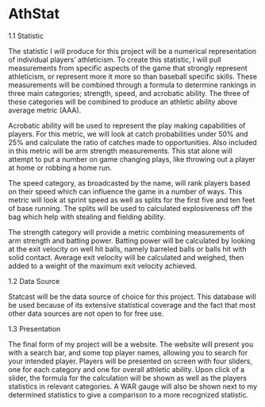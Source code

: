 # AthStat
1.1	Statistic

The statistic I will produce for this project will be a numerical representation of individual players’ athleticism. To create this statistic, I will pull measurements from specific aspects of the game that strongly represent athleticism, or represent more it more so than baseball specific skills. These measurements will be combined through a formula to determine rankings in three main categories; strength, speed, and acrobatic ability. The three of these categories will be combined to produce an athletic ability above average metric (AAA). 

Acrobatic ability will be used to represent the play making capabilities of players. For this metric, we will look at catch probabilities under 50% and 25% and calculate the ratio of catches made to opportunities. Also included in this metric will be arm strength measurements. This stat alone will attempt to put a number on game changing plays, like throwing out a player at home or robbing a home run.

The speed category, as broadcasted by the name, will rank players based on their speed which can influence the game in a number of ways. This metric will look at sprint speed as well as splits for the first five and ten feet of base running. The splits will be used to calculated explosiveness off the bag which help with stealing and fielding ability. 

The strength category will provide a metric combining measurements of arm strength and batting power. Batting power will be calculated by looking at the exit velocity on well hit balls, namely barreled balls or balls hit with solid contact. Average exit velocity will be calculated and weighed, then added to a weight of the maximum exit velocity achieved. 

1.2	Data Source

Statcast will be the data source of choice for this project. This database will be used because of its extensive statistical coverage and the fact that most other data sources are not open to for free use. 

1.3	Presentation

The final form of my project will be a website. The website will present you with a search bar, and some top player names, allowing you to search for your intended player. Players will be presented on screen with four sliders, one for each category and one for overall athletic ability. Upon click of a slider, the formula for the calculation will be shown as well as the players statistics in relevant categories. A WAR gauge will also be shown next to my determined statistics to give a comparison to a more recognized statistic. 

